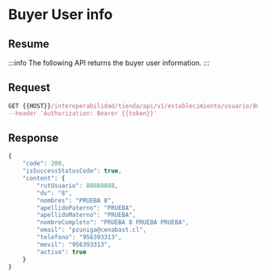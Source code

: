 # Buyer User info

## Resume

:::info
The following API returns the buyer user information.
:::

## Request

```jsx
GET {{HOST}}/interoperabilidad/tienda/api/v1/establecimiento/usuario/88888888' \
--header 'Authorization: Bearer {{token}}'
```

## Response

```jsx
{
    "code": 200,
    "isSuccessStatusCode": true,
    "content": {
        "rutUsuario": 88888888,
        "dv": "8",
        "nombres": "PRUEBA 8",
        "apellidoPaterno": "PRUEBA",
        "apellidoMaterno": "PRUEBA",
        "nombreCompleto": "PRUEBA 8 PRUEBA PRUEBA",
        "email": "pzuniga@cenabast.cl",
        "telefono": "956393313",
        "movil": "956393313",
        "activo": true
    }
}
```